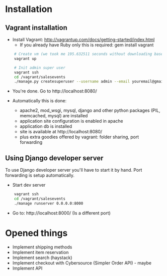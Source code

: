 # Installation

## Vagrant installation
 * Install Vagrant: http://vagrantup.com/docs/getting-started/index.html
    - If you already have Ruby only this is required: gem install vagrant

```bash
    # Create vm (we took me 195.632511 seconds without downloading base image)
    vagrant up

    # Init admin super user
    vagrant ssh
    cd /vagrant/salesevents
    ./manage.py createsuperuser --username admin --email youremail@gmail.com
```
 * You're done. Go to http://localhost:8080/
 
 * Automatically this is done:
    - apache2, mod_wsgi, mysql, django and other python packages (PIL, memcached, mysql) are installed
    - application site configuration is enabled in apache
    - application db is installed
    - site is available at http://localhost:8080/
    - plus extra goodies offered by vagrant: folder sharing, port forwarding

## Using Django developer server
To use Django developer server you'll have to start it by hand. Port forwarding is setup automatically.

 * Start dev server

```bash
    vagrant ssh
    cd /vagrant/salesevents
    ./manage runserver 0.0.0.0:8000
```
 * Go to: http://localhost:8000/ (Is a different port)


# Opened things
 * Implement shipping methods
 * Implement item reservation
 * Implement search (haystack)
 * Implement checkout with Cybersource (Simpler Order API) - maybe
 * Implement API
